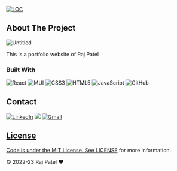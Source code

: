 <a href="https://github.com/rajpatel17-bot/raj-portfolio"><img src="https://sloc.xyz/github/rajpatel17-bot/raj-portfolio" alt="LOC"/></a>

<!-- ABOUT THE PROJECT -->
## About The Project

![Untitled](https://user-images.githubusercontent.com/83405614/209460529-0649c19f-ff5d-44fb-9317-45569c42c7d7.png)

This is a portfolio website of Raj Patel

### Built With

![React](https://img.shields.io/badge/react-%2320232a.svg?style=for-the-badge&logo=react&logoColor=%2361DAFB)
![MUI](https://img.shields.io/badge/MUI-%230081CB.svg?style=for-the-badge&logo=mui&logoColor=white)
![CSS3](https://img.shields.io/badge/css3-%231572B6.svg?style=for-the-badge&logo=css3&logoColor=white)
![HTML5](https://img.shields.io/badge/html5-%23E34F26.svg?style=for-the-badge&logo=html5&logoColor=white)
![JavaScript](https://img.shields.io/badge/javascript-%23323330.svg?style=for-the-badge&logo=javascript&logoColor=%23F7DF1E)
![GitHub](https://img.shields.io/badge/github-%23121011.svg?style=for-the-badge&logo=github&logoColor=white)


<!-- CONTACT -->
## Contact

<a  href="https://www.linkedin.com/in/rajpatel17-bot/" target="_blank"><img alt="LinkedIn" src="https://img.shields.io/badge/linkedin%20-%230077B5.svg?&style=for-the-badge&logo=linkedin&logoColor=white" /></a>
<a href="https://twitter.com/rajpatelbot" target="_blank"><img src="https://img.shields.io/badge/twitter-%2300acee.svg?&style=for-the-badge&logo=twitter&logoColor=white&alt=twitter" /></a>
<a href="mailto:rajpatel158g@gmail.com"><img  alt="Gmail" src="https://img.shields.io/badge/Gmail-D14836?style=for-the-badge&logo=gmail&logoColor=white" />

<!-- LICENSE -->
## License

Code is under the MIT License. See [LICENSE](./LICENCE) for more information.

© 2022-23 Raj Patel ❤️
